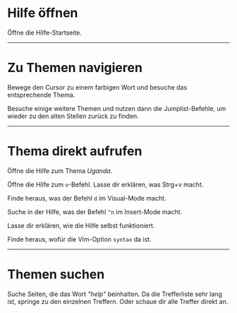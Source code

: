 # Hilfe öffnen

Öffne die Hilfe-Startseite. 

-------------------------------------------------------------------------------
# Zu Themen navigieren

Bewege den Cursor zu einem farbigen Wort und besuche das entsprechende Thema.


Besuche einige weitere Themen und nutzen dann die Jumplist-Befehle, um wieder
zu den alten Stellen zurück zu finden. 

-------------------------------------------------------------------------------
# Thema direkt aufrufen

Öffne die Hilfe zum Thema _Uganda_. 

Öffne die Hilfe zum `o`-Befehl.  Lasse dir erklären, was Strg+v
macht. 

Finde heraus, was der Befehl `d` im Visual-Mode macht. 

Suche in der Hilfe, was der Befehl `^n` im Insert-Mode macht. 

Lasse dir erklären, wie die Hilfe selbst funktioniert. 

Finde heraus, wofür die Vim-Option `syntax` da ist. 

-------------------------------------------------------------------------------
# Themen suchen

Suche Seiten, die das Wort _"help"_ beinhalten.  Da die
Trefferliste sehr lang ist, springe zu den einzelnen Treffern.  Oder
schaue dir alle Treffer direkt an. 
